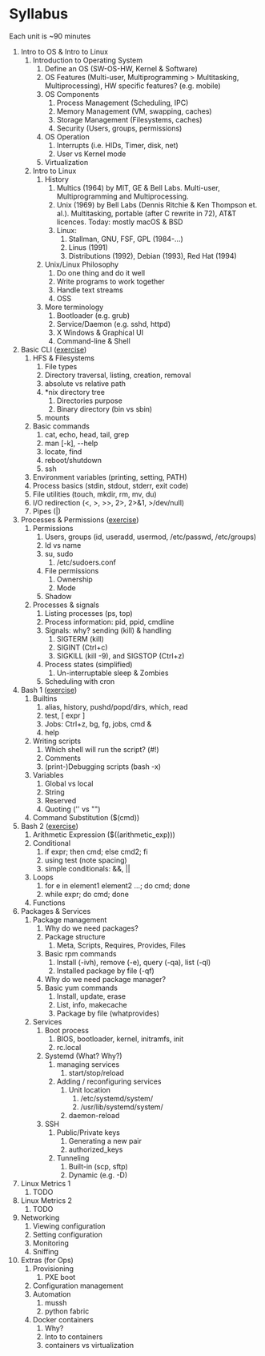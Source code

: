# Syllabus
Each unit is ~90 minutes

1. Intro to OS & Intro to Linux
    1. Introduction to Operating System
        1. Define an OS (SW-OS-HW, Kernel & Software)
        2. OS Features (Multi-user, Multiprogramming > Multitasking, Multiprocessing), HW specific features? (e.g. mobile)
        3. OS Components
            1. Process Management (Scheduling, IPC)
            2. Memory Management (VM, swapping, caches)
            3. Storage Management (Filesystems, caches)
            4. Security (Users, groups, permissions)
        4. OS Operation
            1. Interrupts (i.e. HIDs, Timer, disk, net)
            2. User vs Kernel mode
        5. Virtualization
    2. Intro to Linux
        1. History
            1. Multics (1964) by MIT, GE & Bell Labs. Multi-user, Multiprogramming and Multiprocessing. 
            2. Unix (1969) by Bell Labs (Dennis Ritchie & Ken Thompson et. al.). Multitasking, portable (after C rewrite in 72), AT&T licences. Today: mostly macOS & BSD
            3. Linux:
                1. Stallman, GNU, FSF, GPL (1984-...)
                2. Linus (1991)
                3. Distributions (1992), Debian (1993), Red Hat (1994)
        2. Unix/Linux Philosophy
            1. Do one thing and do it well
            2. Write programs to work together
            3. Handle text streams
            4. OSS
        3. More terminology
            1. Bootloader (e.g. grub)
            2. Service/Daemon (e.g. sshd, httpd)
            3. X Windows & Graphical UI
            4. Command-line & Shell
2. Basic CLI ([exercise](exercises/cli.md))
    1. HFS & Filesystems
        1. File types
        2. Directory traversal, listing, creation, removal
        3. absolute vs relative path
        4. *nix directory tree
            1. Directories purpose
            2. Binary directory (bin vs sbin)
        5. mounts
    2. Basic commands
        1. cat, echo, head, tail, grep
        2. man \[-k\], --help
        3. locate, find
        4. reboot/shutdown
        5. ssh
    3. Environment variables (printing, setting, PATH)
    4. Process basics (stdin, stdout, stderr, exit code)
    5. File utilities (touch, mkdir, rm, mv, du)
    6. I/O redirection (<, >, >>, 2>, 2>&1, >/dev/null)
    7. Pipes (|)
3. Processes & Permissions ([exercise](exercises/proc_perm.md))
    1. Permissions
        1. Users, groups (id, useradd, usermod, /etc/passwd, /etc/groups)
        2. Id vs name
        3. su, sudo
            1. /etc/sudoers.conf
        4. File permissions
            1. Ownership
            2. Mode
        5. Shadow
    2. Processes & signals
        1. Listing processes (ps, top)
        2. Process information: pid, ppid, cmdline
        4. Signals: why? sending (kill) & handling
            1. SIGTERM (kill)
            2. SIGINT (Ctrl+c)
            3. SIGKILL (kill -9), and SIGSTOP (Ctrl+z)
        3. Process states (simplified)
            1. Un-interruptable sleep & Zombies
        4. Scheduling with cron
4. Bash 1 ([exercise](exercises/bash.md))
    1. Builtins
        1. alias, history, pushd/popd/dirs, which, read
        2. test, \[ expr \]
        3. Jobs: Ctrl+z, bg, fg, jobs, cmd &
        4. help    
    2. Writing scripts
        1. Which shell will run the script? (#!)
        2. Comments
        3. (print-)Debugging scripts (bash -x)
    3. Variables
        1. Global vs local
        2. String
        3. Reserved
        4. Quoting ('' vs "")
    4. Command Substitution ($(cmd))
5. Bash 2 ([exercise](exercises/bash.md))
    1. Arithmetic Expression ($((arithmetic_exp)))
    2. Conditional
        1. if expr; then cmd; else cmd2; fi
        2. using test (note spacing)
        3. simple conditionals: &&, ||
    3. Loops
        1. for e in element1 element2 ...; do cmd; done
        2. while expr; do cmd; done
    4. Functions
6. Packages & Services
    1. Package management
        1. Why do we need packages?
        2. Package structure
            1. Meta, Scripts, Requires, Provides, Files
        3. Basic rpm commands
            1. Install (-ivh), remove (-e), query (-qa), list (-ql)
            2. Installed package by file (-qf)
        4. Why do we need package manager?
        5. Basic yum commands
            1. Install, update, erase
            2. List, info, makecache
            3. Package by file (whatprovides)
    2. Services
        1. Boot process
            1. BIOS, bootloader, kernel, initramfs, init
            2. rc.local
        2. Systemd (What? Why?)
            1. managing services
                1. start/stop/reload
            2. Adding / reconfiguring services
                1. Unit location
                    1. /etc/systemd/system/
                    2. /usr/lib/systemd/system/
                2. daemon-reload
        3. SSH
            1. Public/Private keys
                1. Generating a new pair
                2. authorized_keys
            2. Tunneling
                1. Built-in (scp, sftp)
                2. Dynamic (e.g. -D)
7. Linux Metrics 1
    1. TODO
8. Linux Metrics 2
    1. TODO
9. Networking
    1. Viewing configuration
    2. Setting configuration
    3. Monitoring
    4. Sniffing
10. Extras (for Ops)
    1. Provisioning
        1. PXE boot
    2. Configuration management
    3. Automation
        1. mussh
        2. python fabric
    4. Docker containers
        1. Why?
        2. Into to containers
        3. containers vs virtualization